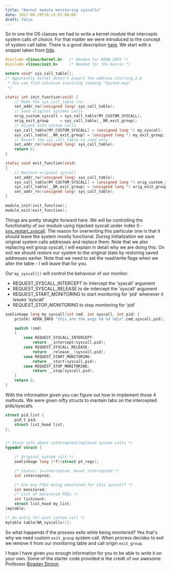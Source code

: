 ```yaml
---
title: "Kernel module monitoring syscalls"
date: 2017-08-29T19:13:57-04:00
draft: false
---
```

So in one the OS classes we had to write a kernel module that intercepts system calls of choice. For that matter we were introduced to the concept of system call table. There is a good description [here](http://www.linfo.org/system_call.html). We start with a snippet taken from [tldp](http://tldp.org/LDP/lkmpg/2.6/html/hello2.html#AEN232).

```c
#include <linux/kernel.h>	/* Needed for KERN_INFO */
#include <linux/init.h>		/* Needed for the macros */

extern void* sys_call_table[];
/* Apparently kernel doesn't export the address starting 2.6
 * You can find solution involving reading "System.map"
 */

static int init_function(void) {
    // Make the sys_call_table r/w
    set_addr_rw((unsigned long) sys_call_table);
    // Save original systems calls
    orig_custom_syscall = sys_call_table[MY_CUSTOM_SYSCALL];
    orig_exit_group     = sys_call_table[__NR_exit_group];
    // Hijack both system calls
    sys_call_table[MY_CUSTOM_SYSCALL] = (unsigned long *) my_syscall;
    sys_call_table[__NR_exit_group] = (unsigned long *) my_exit_group;
    // Revert the sys_call_table to read only
    set_addr_ro((unsigned long) sys_call_table);
	return 0;
}

static void exit_function(void)
{
    // Restore original syscall
    set_addr_rw((unsigned long) sys_call_table);
    sys_call_table[MY_CUSTOM_SYSCALL] = (unsigned long *) orig_custom_syscall;
    sys_call_table[__NR_exit_group] = (unsigned long *) orig_exit_group;
    set_addr_ro((unsigned long) sys_call_table);
}

module_init(init_function);
module_exit(exit_function);
```

Things are pretty straight-forward here. We will be controlling the functionality of our module using hijacked syscall under index 0 - [sys_restart_syscall](https://syscalls.kernelgrok.com/). The reason for overwriting this particular one is that it should leave the system mostly functional. During initialization we save original system calls addresses and replace them. Note that we also replacing exit group syscall, I will explain in detail why we are doing this. On exit we should restore our system to the original state by restoring saved addresses earlier. Note that we need to set the read/write flags when we alter the table - I will leave that for you.

Our `my_syscall()` will control the behaviour of our monitor:

  * REQUEST_SYSCALL_INTERCEPT to intercept the 'syscall' argument
  * REQUEST_SYSCALL_RELEASE to de-intercept the 'syscall' argument
  * REQUEST_START_MONITORING to start monitoring for 'pid' whenever it issues 'syscall'
  * REQUEST_STOP_MONITORING to stop monitoring for 'pid'



```c
asmlinkage long my_syscall(int cmd, int syscall, int pid) {
    printk( KERN_INFO "this are the args %d %d %d\n",cmd,syscall,pid);

    switch (cmd)
    {
        case REQUEST_SYSCALL_INTERCEPT:
            return __intercept(syscall,pid);
        case REQUEST_SYSCALL_RELEASE:
            return __release__(syscall,pid);
        case REQUEST_START_MONITORING:
            return __start(syscall,pid);
        case REQUEST_STOP_MONITORING:
            return __stop(syscall,pid);
    }
    return 0;
}
```
With the information given you can figure out how to implement those 4 methods. We were given nifty structs to mantain tabs on the intercepted pids/syscalls
```c
struct pid_list {
	pid_t pid;
	struct list_head list;
};


/* Store info about intercepted/replaced system calls */
typedef struct {

	/* Original system call */
	asmlinkage long (*f)(struct pt_regs);

	/* Status: 1=intercepted, 0=not intercepted */
	int intercepted;

	/* Are any PIDs being monitored for this syscall? */
	int monitored;
	/* List of monitored PIDs */
	int listcount;
	struct list_head my_list;
}mytable;

/* An entry for each system call */
mytable table[NR_syscalls+1];
```

So what happends if the process exits while being monitored? Yes that's why we need custom `exit_group` system call. When process decides to exit we remove it from our monitoring table and call origin `exit_group`.

I hope I have given you enough information for you to be able to write it on your own. Some of the starter code provided is the credit of our awesome Professor [Bogdan Simion](http://www.cs.toronto.edu/~bogdan/)